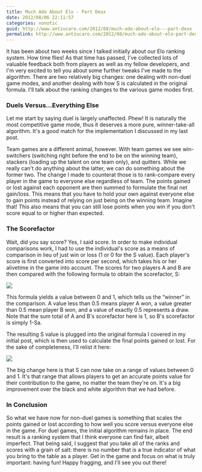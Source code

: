 ```yaml
---
title: Much Ado About Elo - Part Deux
date: 2012/08/06 22:11:57
categories: xonotic
guid: http://www.antzucaro.com/2012/08/much-ado-about-elo---part-deux
permalink: http://www.antzucaro.com/2012/08/much-ado-about-elo-part-deux
---
```

It has been about two weeks since I talked initially about our Elo ranking system. How time flies! As that time has passed, I've collected lots of valuable feedback both from players as well as my fellow developers, and I'm very excited to tell you about some further tweaks I've made to the algorithm. There are two relatively big changes: one dealing with non-duel game modes, and another dealing with how S is calculated in the original formula. I'll talk about the ranking changes to the various game modes first.

### Duels Versus...Everything Else

Let me start by saying duel is largely unaffected. Phew! It is naturally the most competitive game mode, thus it deserves a more pure, winner-take-all algorithm. It's a good match for the implementation I discussed in my last post. 

Team games are a different animal, however. With team games we see win-switchers (switching right before the end to be on the winning team), stackers (loading up the talent on one team only), and quitters. While we really can't do anything about the latter, we can do something about the former two. The change I made to counterat those is to rank-compare every player in the game to everyone else regardless of team. The points gained or lost against each opponent are then summed to formulate the final net gain/loss. This means that you have to hold your own against everyone else to gain points instead of relying on just being on the winning team. Imagine that! This also means that you can still lose points when you win if you don't score equal to or higher than expected.

### The Scorefactor

Wait, did you say score? Yes, I said score. In order to make individual comparisons work, I had to use the individual's score as a means of comparison in lieu of just win or loss (1 or 0 for the S value). Each player's score is first converted into score per second, which takes his or her alivetime in the game into account. The scores for two players A and B are then compared with the following formula to obtain the scorefactor, S:


<img src="http://media.antzucaro.com/uploads/2012/08/scorefactor.png">



This formula yields a value between 0 and 1, which tells us the “winner” in the comparison. A value less than 0.5 means player A won, a value greater than 0.5 mean player B won, and a value of exactly 0.5 represents a draw. Note that the sum total of A and B's scorefactor here is 1, so B's scorefactor is simply 1-Sa. 

The resulting S value is plugged into the original formula I covered in my initial post, which is then used to calculate the final points gained or lost. For the sake of completeness, I'll relist it here:


<img src="http://media.antzucaro.com/uploads/2012/08/elodelta.png">


The big change here is that S can now take on a range of values between 0 and 1. It's that range that allows players to get an accurate points value for their contribution to the game, no matter the team they're on. It's a big improvement over the black and white algorithm that we had before. 

### In Conclusion

So what we have now for non-duel games is something that scales the points gained or lost according to how well you score versus everyone else in the game. For duel games, the initial algorithm remains in place. The end result is a ranking system that I think everyone can find fair, albeit imperfect. That being said, I suggest that you take all of the ranks and scores with a grain of salt: there is no number that is a true indicator of what you bring to the table as a player. Get in the game and focus on what is truly important: having fun! Happy fragging, and I'll see you out there!
